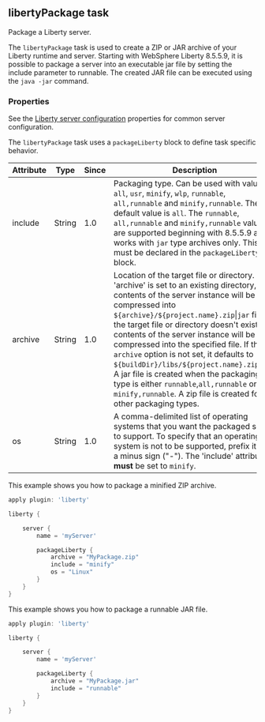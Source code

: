 ## libertyPackage task

Package a Liberty server.

The `libertyPackage` task is used to create a ZIP or JAR archive of your Liberty runtime and server.
Starting with WebSphere Liberty 8.5.5.9, it is possible to package a server into an executable jar file by setting the include parameter to runnable. The created JAR file can be executed using the `java -jar` command.

### Properties

See the [Liberty server configuration](libertyExtensions.md#liberty-server-configuration) properties for common server configuration.

The `libertyPackage` task uses a `packageLiberty` block to define task specific behavior.

| Attribute | Type  | Since | Description | Required |
| --------- | ----- | ----- | ----------- | -------- |
| include | String | 1.0 | Packaging type. Can be used with values `all`, `usr`, `minify`, `wlp`, `runnable`, `all,runnable` and `minify,runnable`. The default value is `all`. The `runnable`, `all,runnable` and `minify,runnable` values are supported beginning with 8.5.5.9 and works with `jar` type archives only. This must be declared in the `packageLiberty` block. | Yes, only when the `os` option is set. |
| archive | String | 1.0 | Location of the target file or directory. If the 'archive' is set to an existing directory, the contents of the server instance will be compressed into `${archive}/${project.name}.zip`&#124;`jar` file. If the target file or directory doesn't exist, the contents of the server instance will be compressed into the specified file. If the `archive` option is not set, it defaults to `${buildDir}/libs/${project.name}.zip`&#124;`jar`. A jar file is created when the packaging type is either `runnable`,`all,runnable` or `minify,runnable`. A zip file is created for other packaging types. | No |
| os| String | 1.0 | A comma-delimited list of operating systems that you want the packaged server to support. To specify that an operating system is not to be supported, prefix it with a minus sign ("-"). The 'include' attribute __must__ be set to `minify`. | No |


This example shows you how to package a minified ZIP archive.

```groovy
apply plugin: 'liberty'

liberty {

    server {
        name = 'myServer'

        packageLiberty {
            archive = "MyPackage.zip"
            include = "minify"
            os = "Linux"
        }
    }
}

```

This example shows you how to package a runnable JAR file.

```groovy
apply plugin: 'liberty'

liberty {

    server {
        name = 'myServer'

        packageLiberty {
            archive = "MyPackage.jar"
            include = "runnable"
        }   
    }
}

```
